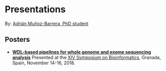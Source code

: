 Presentations
=============

By: [Adrián Muñoz-Barrera, PhD student](http://www.linkedin.com/in/adrianmbarrera)

Posters
-------

* [**WDL-based pipelines for whole genome and exome sequencing analysis**](Poster_JBI_2018_WDL-based-pipelines-for-WGS-and-WES-analysis.pdf) Presented at the [XIV Symposium on Bioinformatics](http://jbi2018.ugr.es/index.html?=v.0.1),
  Granada, Spain, November 14-16, 2018.
